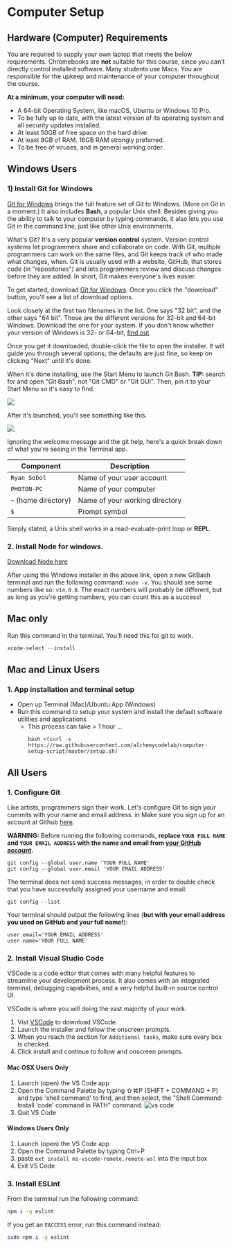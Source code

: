 # Computer Setup

## Hardware (Computer) Requirements

You are required to supply your own laptop that meets the below requirements. Chromebooks are **not** suitable for this course, since you can’t directly control installed software. Many students use Macs. You are responsible for the upkeep and maintenance of your computer throughout the course. 

**At a minimum, your computer will need:**

* A 64-bit Operating System, like macOS, Ubuntu or Windows 10 Pro.
* To be fully up to date, with the latest version of its operating system and all security updates installed.
* At least 50GB of free space on the hard drive.
* At least 8GB of RAM. 16GB RAM strongly preferred.
* To be free of viruses, and in general working order.

## Windows Users

### 1) Install Git for Windows

<a href="http://msysgit.github.io/" target="_blank">Git for Windows</a> brings the full feature set of Git to Windows. (More on Git in a moment.) It also includes **Bash**, a popular Unix shell. Besides giving you the ability to talk to your computer by typing commands, it also lets you use Git in the command line, just like other Unix environments.

What's Git? It's a very popular **version control** system. Version control systems let programmers share and collaborate on code. With Git, multiple programmers can work on the same files, and Git keeps track of who made what changes, when. Git is usually used with a website, GitHub, that stores code (in "repositories") and lets programmers review and discuss changes before they are added. In short, Git makes everyone's lives easier.

To get started, download <a href="http://msysgit.github.io/" target="_blank">Git for Windows</a>. Once you click the "download" button, you'll see a list of download options.

Look closely at the first two filenames in the list. One says "32 bit", and the other says "64 bit". Those are the different versions for 32-bit and 64-bit Windows. Download the one for your system. If you don't know whether your version of Windows is 32- or 64-bit, <a href="http://windows.microsoft.com/en-us/windows/32-bit-and-64-bit-windows" target="_blank">find out</a>.

Once you get it downloaded, double-click the file to open the installer. It will guide you through several options; the defaults are just fine, so keep on clicking "Next" until it's done.

When it's done installing, use the Start Menu to launch Git Bash. **TIP:** search for and open "Git Bash", not "Git CMD" or "Git GUI". Then, pin it to your Start Menu so it's easy to find.

![](https://i.imgur.com/9CKUGs5.png)

After it's launched, you'll see something like this.

![](https://i.imgur.com/hyjvQkW.png)

Ignoring the welcome message and the git help, here's a quick break down of what you're seeing in the Terminal app.

| Component             | Description                            |
| --------------------- | -------------------------------------- |
| `Ryan Sobol`          | Name of your user account              |
| `PHOTON-PC`           | Name of your computer                  |
| `~` (home directory)  | Name of your working directory         |
| `$`                   | Prompt symbol                          |


Simply stated, a Unix shell works in a read-evaluate-print loop or **REPL**.

### 2. Install Node for windows.

[Download Node here](https://nodejs.org/en/download/)

After using the Windows installer in the above link, open a new GitBash terminal and run the following command: `node -v`. You should see some numbers like so: `v14.0.0`. The exact numbers will probably be different, but as long as you're getting numbers, you can count this as a success!

## Mac only

Run this command in the terminal. You'll need this for git to work.
```js
xcode-select --install
```

## Mac and Linux Users

### 1. App installation and terminal setup

* Open up Terminal (Mac)/Ubuntu App (Windows)
* Run this command to setup your system and install the default software utilities and applications
  * This process can take > 1 hour ...
    ```
    bash <(curl -s https://raw.githubusercontent.com/alchemycodelab/computer-setup-script/master/setup.sh)
    ```

## All Users

### 1. Configure Git

Like artists, programmers sign their work. Let's configure Git to sign your commits with your name and email address.
in
Make sure you sign up for an account at Github <a href="https://github.com" target="_blank">here</a>.

**WARNING:** Before running the following commands, **replace `YOUR FULL NAME` and `YOUR EMAIL ADDRESS` with the name and email from <a href="https://github.com/settings/profile" target="_blank">your GitHub account</a>.**

```
git config --global user.name 'YOUR FULL NAME'
git config --global user.email 'YOUR EMAIL ADDRESS'
```

The terminal does not send success messages, in order to double check that you have successfully assigned your username and email:

```
git config --list
```

Your terminal should output the following lines (**but with your email address you used on GitHub and your full name!**):

```
user.email='YOUR EMAIL ADDRESS'
user.name='YOUR FULL NAME'
```

### 2. Install Visual Studio Code

VSCode is a code editor that comes with many helpful features to streamline your development process. It also comes with an integrated terminal, debugging capabilities, and a very helpful built-in source control UI.

VSCode is where you will doing the vast majority of your work.

1. Vist [VSCode](https://code.visualstudio.com) to download VSCode.
1. Launch the installer and follow the onscreen prompts.
1. When you reach the section for `Additional tasks`, make sure every box is checked.
1. Click install and continue to follow and onscreen prompts.

#### Mac OSX Users Only

1. Launch (open) the VS Code app
2. Open the Command Palette by typing ⇧⌘P (SHIFT + COMMAND + P) and type 'shell command' to find, and then select, the "Shell Command: Install 'code' command in PATH" command.
    ![vs code](https://code.visualstudio.com/assets/docs/setup/mac/shell-command.png)
3. Quit VS Code

#### Windows Users Only

1. Launch (open) the VS Code app
2. Open the Command Palette by typing Ctrl+P
3. paste `ext install ms-vscode-remote.remote-wsl` into the input box
4. Exit VS Code

### 3. Install ESLint

From the terminal run the following command:

```sh
npm i -g eslint
```

If you get an `EACCESS` error, run this command instead:

```sh
sudo npm i -g eslint
```
